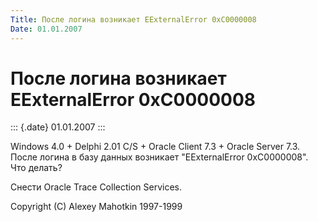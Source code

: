 ```yaml
---
Title: После логина возникает EExternalError 0xC0000008
Date: 01.01.2007
---
```



После логина возникает EExternalError 0xC0000008
================================================

::: {.date}
01.01.2007
:::

Windows 4.0 + Delphi 2.01 C/S + Oracle Client 7.3 + Oracle Server 7.3.
После логина в базу данных возникает \"EExternalError 0xC0000008\". Что
делать?

Снести Oracle Trace Collection Services.

Copyright (C) Alexey Mahotkin 1997-1999
